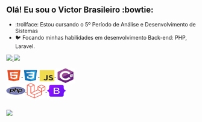 ##  Olá! Eu sou o Victor Brasileiro :bowtie:

- :trollface: Estou cursando o 5º Período de Análise e Desenvolvimento de Sistemas
- :bird: Focando minhas habilidades em desenvolvimento Back-end: PHP, Laravel.

<div>
  <a href="https://beacons.ai/victorbrasileiro">
  <img height="150em" src="https://github-readme-stats.vercel.app/api?username=victorbrasileiro&show_icons=true&theme=tokyonight&include_all_commits=true&count_private=true"/>
  <img height="150em" src="https://github-readme-stats.vercel.app/api/top-langs/?username=victorbrasileiro&layout=compact&langs_count=16&theme=tokyonight"/>
</div>
  
<div style="display: inline_block"><br>
  <img align="center" alt="Victor-HTML" height="30" width="40" src="https://raw.githubusercontent.com/devicons/devicon/master/icons/html5/html5-original.svg">
  <img align="center" alt="Victor-CSS" height="30" width="40" src="https://raw.githubusercontent.com/devicons/devicon/master/icons/css3/css3-original.svg">  
  <img align="center" alt="Victor-Javascript" height="30" width="40" src="https://raw.githubusercontent.com/devicons/devicon/master/icons/javascript/javascript-original.svg">
  <img align="center" alt="Victor-Csharp" height="40" width="50" src="https://raw.githubusercontent.com/devicons/devicon/master/icons/csharp/csharp-original.svg">
</div>
<img align="center" alt="Victor-Csharp" height="40" width="50" src="https://raw.githubusercontent.com/devicons/devicon/master/icons/php/php-original.svg">
</div>
<img align="center" alt="Victor-Csharp" height="40" width="50" src="https://raw.githubusercontent.com/devicons/devicon/master/icons/laravel/laravel-original.svg">
</div>
<img align="center" alt="Victor-Csharp" height="40" width="50" src="https://raw.githubusercontent.com/devicons/devicon/master/icons/bootstrap/bootstrap-original.svg">
</div>
 
## 
  
<div>
  <a href="https://www.linkedin.com/in/victorbrasileiroo/" target="_blank"><img align="center" height="30em" src="https://img.shields.io/badge/-LinkedIn-%230077B5?style=for-the-badge&logo=linkedin&logoColor=white" target="_blank"></a>  
</div>
